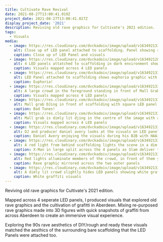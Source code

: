```yaml
---
title: Cultivate Rave Revival
date: 2021-08-27T13:00:41.019Z
project_date: 2021-08-27T13:00:41.027Z
display_project_date: '2021'
description: Reviving old rave graphics for Cultivate's 2021 edition.
tags:
  - Visuals
media:
  - image: https://res.cloudinary.com/dvckadoiv/image/upload/v1634921332/Soft%20Refresh/Cultivate%20Rave%20Revival/2H6A6577-pichi_ov07e8.jpg
    alt: Close up of LED panel attached to scaffolding. Panel showing red distrorted graffiti
    caption: Close up of LED Panel and visuals
  - image: https://res.cloudinary.com/dvckadoiv/image/upload/v1634921288/Soft%20Refresh/Cultivate%20Rave%20Revival/2H6A6731-pichi_qh3kw0.jpg
    alt: 4 LED panels attatched to scaffolding in dark environment showing red distrorted graffiti
    caption: Visuals mapped across 4 LED panels
  - image: https://res.cloudinary.com/dvckadoiv/image/upload/v1634921332/Soft%20Refresh/Cultivate%20Rave%20Revival/2H6A6722-pichi_cpdsmd.jpg
    alt: LED Panel attached to scaffolding shows euphoria graphic with contains words europhia above two rounded characters jumping from the ground looking like they are having euphoric time
    caption: Euphoria!
  - image: https://res.cloudinary.com/dvckadoiv/image/upload/v1634921332/Soft%20Refresh/Cultivate%20Rave%20Revival/2H6A6698-pichi_qal6dw.jpg
    alt: A large crowd in the foreground standing in front of Mall Grab who is DJing with LED panels attached to scaffolding in the background. The panels show a happy looking red character split mapped across all 4 panels. Red light from behind the scaffolding fills the space with a pink hue.
    caption: Visuals mapped across 4 LED panels
  - image: https://res.cloudinary.com/dvckadoiv/image/upload/v1634921331/Soft%20Refresh/Cultivate%20Rave%20Revival/2H6A6716-pichi_cmotxx.jpg
    alt: Mall grab DJing in front of scaffolding with square LED panel attached showing naughty looking character holding gun with smoke coming from it (bad tunes logo) in red.
    caption: Bad Tunes!
  - image: https://res.cloudinary.com/dvckadoiv/image/upload/v1634921332/Soft%20Refresh/Cultivate%20Rave%20Revival/2H6A6710-pichi_t2ygka.jpg
    alt: Mall grab is dimly lit djing in the centre of the image with a crowd infront. LED panels around him are lit on the edges in red with a red 3d logo on the two outer screens.
    caption: Visuals mapped across 4 LED panels
  - image: https://res.cloudinary.com/dvckadoiv/image/upload/v1634921332/Soft%20Refresh/Cultivate%20Rave%20Revival/2H6A6553-pichi_reoutj.jpg
    alt: DJ and producer daniel avery looks at the visuals on LED panel during his b2b with HAAi. 
    caption: Daniel Avery enjoying the visuals during his B2B with HAAi
  - image: https://res.cloudinary.com/dvckadoiv/image/upload/v1634921332/Soft%20Refresh/Cultivate%20Rave%20Revival/2H6A6329-pichi_tc5uxv.jpg
    alt: A red light from behind scaffolding lights the scene in a dim pink light. In the foreground you can just make out the crowd and in front of them ia stage with two DJS and 4 LED panels behind them showing a sketchy figure in white.
    caption: X-Man in large split across the 4 panels as Slam deliver their trademark pounding techno
  - image: https://res.cloudinary.com/dvckadoiv/image/upload/v1634921332/Soft%20Refresh/Cultivate%20Rave%20Revival/2H6A6378-pichi_c4oisv.jpg
    alt: Red lights alluminate members of the crowd, in front of them you can see two square LED panels attached to scaffolding with a white graphic on them with the word rave and a face sticking its tongue out.
    caption: Rave graphic mirrored across the two outer panels
  - image: https://res.cloudinary.com/dvckadoiv/image/upload/v1634921333/Soft%20Refresh/Cultivate%20Rave%20Revival/2H6A6358-pichi_rodsqc.jpg
    alt: A dimly lit crowd slightly hides LED panels showing white graffiti visuals.
    caption: White graffiti visuals
---
```

Reviving old rave graphics for Cultivate's 2021 edition.

Mapped across 4 seperate LED panels, I produced visuals that explored old rave graphics and the cultivation of grafitti in Aberdeen. Mixing re-purposed rave graphics made into 3D figures with quick snapshots of graffiti from across Aberdeen to create an immersive visual experience.

Exploring the 90s rave aesthetics of DIY/rough and ready these visuals matched the aesthics of the surrounding bare scaffolding that the LED Panels were attached too.

